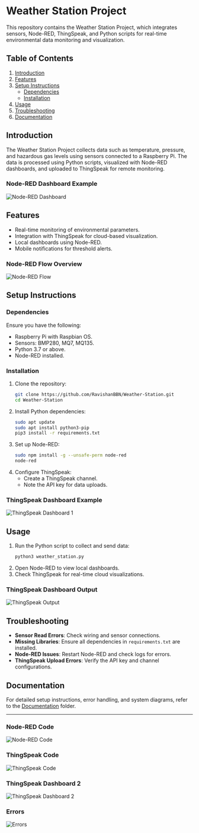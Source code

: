 # Weather Station Project

This repository contains the Weather Station Project, which integrates sensors, Node-RED, ThingSpeak, and Python scripts for real-time environmental data monitoring and visualization.

## Table of Contents

1. [Introduction](#introduction)
2. [Features](#features)
3. [Setup Instructions](#setup-instructions)
   - [Dependencies](#dependencies)
   - [Installation](#installation)
4. [Usage](#usage)
5. [Troubleshooting](#troubleshooting)
6. [Documentation](#documentation)

## Introduction

The Weather Station Project collects data such as temperature, pressure, and hazardous gas levels using sensors connected to a Raspberry Pi. The data is processed using Python scripts, visualized with Node-RED dashboards, and uploaded to ThingSpeak for remote monitoring.

### Node-RED Dashboard Example
![Node-RED Dashboard](./Images/NoderedDash.jpg)

## Features

- Real-time monitoring of environmental parameters.
- Integration with ThingSpeak for cloud-based visualization.
- Local dashboards using Node-RED.
- Mobile notifications for threshold alerts.

### Node-RED Flow Overview
![Node-RED Flow](./Images/Noderedflow.jpg)

## Setup Instructions

### Dependencies

Ensure you have the following:

- Raspberry Pi with Raspbian OS.
- Sensors: BMP280, MQ7, MQ135.
- Python 3.7 or above.
- Node-RED installed.

### Installation

1. Clone the repository:
   ```bash
   git clone https://github.com/RavishanBBN/Weather-Station.git
   cd Weather-Station
   ```
2. Install Python dependencies:
   ```bash
   sudo apt update
   sudo apt install python3-pip
   pip3 install -r requirements.txt
   ```
3. Set up Node-RED:
   ```bash
   sudo npm install -g --unsafe-perm node-red
   node-red
   ```
4. Configure ThingSpeak:
   - Create a ThingSpeak channel.
   - Note the API key for data uploads.

### ThingSpeak Dashboard Example
![ThingSpeak Dashboard 1](./Images/ThingspeakDash1.jpg)

## Usage

1. Run the Python script to collect and send data:
   ```bash
   python3 weather_station.py
   ```
2. Open Node-RED to view local dashboards.
3. Check ThingSpeak for real-time cloud visualizations.

### ThingSpeak Dashboard Output
![ThingSpeak Output](./Images/thingspeakout.jpg.jpg)

## Troubleshooting

- **Sensor Read Errors**: Check wiring and sensor connections.
- **Missing Libraries**: Ensure all dependencies in `requirements.txt` are installed.
- **Node-RED Issues**: Restart Node-RED and check logs for errors.
- **ThingSpeak Upload Errors**: Verify the API key and channel configurations.

## Documentation

For detailed setup instructions, error handling, and system diagrams, refer to the [Documentation](./Documentation) folder.

---
### Node-RED Code
![Node-RED Code](./Images/noderedcode.jpg.jpg)

### ThingSpeak Code
![ThingSpeak Code](./Images/thingspeakcode.jpg.jpg)

### ThingSpeak Dashboard 2
![ThingSpeak Dashboard 2](./Images/ThingspeakDash2.jpg)

### Errors
![Errors](./Images/error.jpg.jpg)

